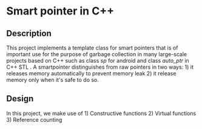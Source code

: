 # Smart pointer in C++  
## Description 
This project implements a template class for smart pointers that is of important use for the purpose of garbage collection in many large-scale projects based on C++ such as class *sp* for android and class *auto_ptr* in C++ STL . A smartpointer distinguishes from raw pointers in two ways: 1) it releases memory automatically to prevent memory leak 2) it release memory only when it's safe to do so.

## Design
In this project, we make use of 1) Constructive functions 2) Virtual functions 3) Reference counting


